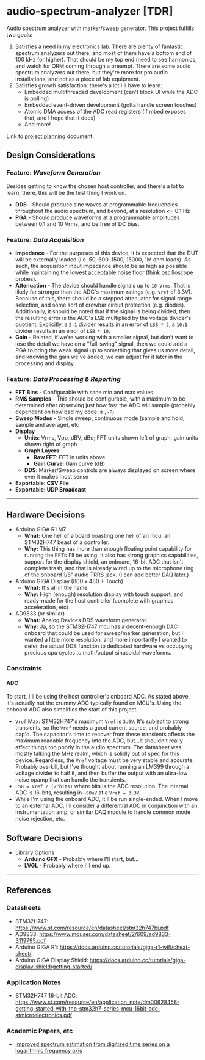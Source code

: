 # audio-spectrum-analyzer [TDR]

Audio spectrum analyzer with marker/sweep generator. This project fulfills two goals:

1. Satisfies a need in my electronics lab: There are plenty of fantastic spectrum analyzers out there, and most of 
   them have a bottom end of 100 kHz (or higher). That should be my top end (need to see harmonics, and watch for 
   QRM coming through a preamp). There are some audio spectrum analyzers out there, but they're more for pro audio 
   installations, and not as a piece of lab equipment.
2. Satisfies growth satisfaction: there's a lot I'll have to learn:
   - Embedded multithreaded development (can't block UI while the ADC is polling)
   - Embedded event-driven development (gotta handle screen touches)
   - Atomic DMA access of the ADC read registers (if mbed exposes that, and I hope that it does)
   - And more!

Link to [project planning](PLANNING.md) document.

## Design Considerations

### Feature: _Waveform Generation_

Besides getting to know the chosen host controller, and there's a lot to learn, there, this will be the first thing I
work on.

- **DDS** - Should produce sine waves at programmable frequencies throughout the audio spectrum, and beyond, at a
  resolution <= 0.1 Hz
- **PGA** - Should produce waveforms at a programmable amplitudes between 0.1 and 10 Vrms, and be free of DC bias.

### Feature: _Data Acquisition_

- **Impedance** - For the purposes of this device, it is expected that the DUT will be externally loaded (i.e. 50,
  600, 1500, 15000, 1M ohm loads). As such, the acquisition input impedance should be as high as possible while
  maintaining the lowest acceptable noise floor (think oscilloscope probes).
- **Attenuation** - The device should handle signals up to `10 Vrms`. That is likely far stronger than the ADC's
  maximum ratings (e.g. `Vref` of 3.3V). Because of this, there should be a stepped attenuator for signal range
  selection, and some sort of crowbar circuit protection (e.g. diodes). Additionally, it should be noted that if the
  signal is being divided, then the resulting error is the ADC's LSB multiplied by the voltage divider's quotient.
  Explicitly, a `2:1` divider results in an error of `LSB * 2`, a `10:1` divider results in an error of `LSB * 10`.
- **Gain** - Related, if we're working with a smaller signal, but don't want to lose the detail we have on a
  "full-swing" signal, then we could add a PGA to bring the weak signal up to something that gives us more detail,
  and knowing the gain we've added, we can adjust for it later in the processing and display.

### Feature: _Data Processing & Reporting_

- **FFT Bins** - Configurable with sane min and max values.
- **RMS Samples** - This should be configurable, with a maximum to be determined after observing just how fast the
  ADC will sample (probably dependent on how bad my code is `;-P`)
- **Sweep Modes** - Single sweep, continuous mode (sample and hold, sample and average), etc
- **Display**
    - **Units**: Vrms, Vpp, dBV, dBu; FFT units shown left of graph, gain units shown right of graph
    - **Graph Layers**
        - **Raw FFT**: FFT in units above
        - **Gain Curve**: Gain curve (dB)
    - **DDS**: Marker/Sweep controls are always displayed on screen where ever it makes most sense
- **Exportable: CSV File**
- **Exportable: UDP Broadcast**

---

## Hardware Decisions

- Arduino GIGA R1 M7
    - **What:** One hell of a board boasting one hell of an mcu: an STM32H747 beast of a controller.
    - **Why:** This thing has more than enough floating point capability for running the FFTs I'll be using. It also
      has strong graphics capabilities, support for the display shield, an onboard, 16-bit ADC that isn't complete
      trash, and that is already wired up to the  microphone ring of the onboard 1/8" audio TRRS jack. (I can add
      better DAQ later.)
- Arduino GIGA Display (800 x 480 + Touch)
    - **What:** It's all in the name
    - **Why:** High (enough) resolution display with touch support, and ready-made for the host controller (complete
      with graphics acceleration, etc)
- AD9833 (or similar)
    - **What:** Analog Devices DDS waveform generator.
    - **Why:** Ja, so the STM32H747 mcu has a decent-enough DAC onboard that could be used for sweep/marker
      generation, but I wanted a little more resolution, and more importantly I wanted to defer the actual DDS
      function to dedicated hardware vs occupying precious cpu cycles to math/output sinusoidal waveforms.

### Constraints

#### ADC

To start, I'll be using the host controller's onboard ADC. As stated above, it's actually not the crummy ADC
typically found on MCU's. Using the onboard ADC also simplifies the start of this project.

- `Vref` Max: STM32H747's maximum `Vref` is `3.6V`. It's subject to strong transients, so the `Vref` needs a good
    current source, and probably cap'd. The capacitor's time to recover from these transients affects the maximum
    readable frequency into the ADC, but...it shouldn't really affect things too poorly in the audio spectrum. The
    datasheet was mostly talking the MHz realm, which is solidly out of spec for this device. Regardless, the `Vref`
    voltage must be very stable and accurate. Probably overkill, but I've thought about running an LM399 through a
    voltage divider to half it, and then buffer the output with an ultra-low noise opamp that can handle the transients.
- `LSB = Vref / (2^bits)` where bits is the ADC resolution. The internal ADC is 16-bits, resulting in `~50uV` at a
    `Vref = 3.3V`.
- While I'm using the onboard ADC, it'll be run single-ended. When I move to an external ADC, I'll consider a
    differential ADC in conjunction with an instrumentation amp, or similar DAQ module to handle common mode noise
    rejection, etc.

## Software Decisions

- Library Options
    - **Arduino GFX** - Probably where I'll start, but...
    - **LVGL** - Probably where I'll end up.

---

## References

### Datasheets

- STM32H747: https://www.st.com/resource/en/datasheet/stm32h747bi.pdf
- AD9833: https://www.mouser.com/datasheet/2/609/ad9833-3119795.pdf
- Arduino GIGA R1: https://docs.arduino.cc/tutorials/giga-r1-wifi/cheat-sheet/
- Arduino GIGA Display Shield: https://docs.arduino.cc/tutorials/giga-display-shield/getting-started/

### Application Notes

- STM32H747 16-bit ADC: https://www.st.com/resource/en/application_note/dm00628458-getting-started-with-the-stm32h7-series-mcu-16bit-adc-stmicroelectronics.pdf

### Academic Papers, etc

- [Improved spectrum estimation from digitized time series on a logarithmic frequency axis](https://hdl.handle.net/11858/00-001M-0000-0013-4BFD-C)
